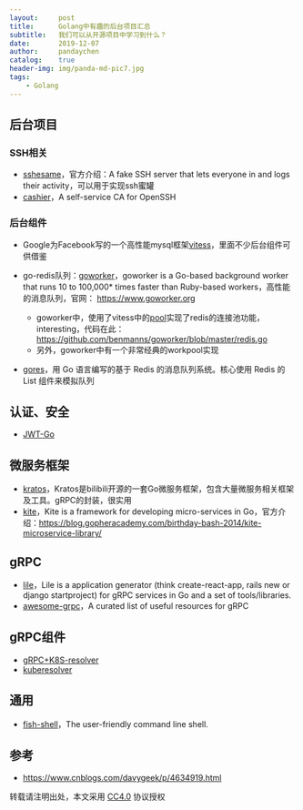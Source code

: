 ```yaml
---
layout:     post
title:      Golang中有趣的后台项目汇总
subtitle:   我们可以从开源项目中学习到什么？
date:       2019-12-07
author:     pandaychen
catalog:    true
header-img: img/panda-md-pic7.jpg
tags:
    - Golang
---
```


##  后台项目

###	SSH相关
-   [sshesame](https://github.com/jaksi/sshesame)，官方介绍：A fake SSH server that lets everyone in and logs their activity，可以用于实现ssh蜜罐
-	[cashier](https://github.com/nsheridan/cashier)，A self-service CA for OpenSSH

###	后台组件

-   Google为Facebook写的一个高性能mysql框架[vitess](https://github.com/vitessio/vitess)，里面不少后台组件可供借鉴

-   go-redis队列：[goworker](https://github.com/benmanns/goworker)，goworker is a Go-based background worker that runs 10 to 100,000* times faster than Ruby-based workers，高性能的消息队列，官网： https://www.goworker.org
	-	goworker中，使用了vitess中的[pool](https://github.com/vitessio/vitess/blob/master/go/pools/resource_pool.go)实现了redis的连接池功能，interesting，代码在此：https://github.com/benmanns/goworker/blob/master/redis.go
	-	另外，goworker中有一个非常经典的workpool实现

-   [gores](https://github.com/wang502/gores)，用 Go 语言编写的基于 Redis 的消息队列系统。核心使用 Redis 的 List 组件来模拟队列


##	认证、安全
-	[JWT-Go](https://github.com/dgrijalva/jwt-go)

##	微服务框架
-	[kratos](https://github.com/bilibili/kratos)，Kratos是bilibili开源的一套Go微服务框架，包含大量微服务相关框架及工具。gRPC的封装，很实用
-	[kite](https://github.com/koding/kite)，Kite is a framework for developing micro-services in Go，官方介绍：https://blog.gopheracademy.com/birthday-bash-2014/kite-microservice-library/

##	gRPC
-	[lile](https://github.com/lileio/lile)，Lile is a application generator (think create-react-app, rails new or django startproject) for gRPC services in Go and a set of tools/libraries.
-	[awesome-grpc](https://github.com/grpc-ecosystem/awesome-grpc)，A curated list of useful resources for gRPC

##	gRPC组件
-	[gRPC+K8S-resolver](https://github.com/sercand/kuberesolver)
-	[kuberesolver](https://github.com/everflow-io/kuberesolver)


##	通用
-	[fish-shell](https://github.com/fish-shell/fish-shell)，The user-friendly command line shell. 

##	参考
-	https://www.cnblogs.com/davygeek/p/4634919.html


转载请注明出处，本文采用 [CC4.0](http://creativecommons.org/licenses/by-nc-nd/4.0/) 协议授权
